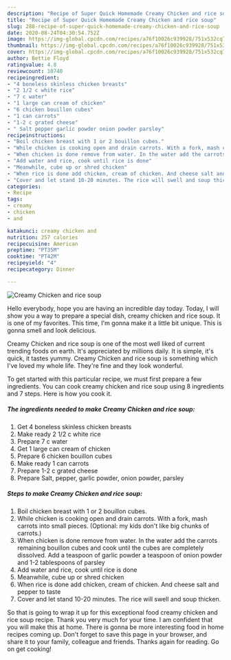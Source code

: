```yaml
---
description: "Recipe of Super Quick Homemade Creamy Chicken and rice soup"
title: "Recipe of Super Quick Homemade Creamy Chicken and rice soup"
slug: 288-recipe-of-super-quick-homemade-creamy-chicken-and-rice-soup
date: 2020-08-24T04:30:54.752Z
image: https://img-global.cpcdn.com/recipes/a76f10026c939928/751x532cq70/creamy-chicken-and-rice-soup-recipe-main-photo.jpg
thumbnail: https://img-global.cpcdn.com/recipes/a76f10026c939928/751x532cq70/creamy-chicken-and-rice-soup-recipe-main-photo.jpg
cover: https://img-global.cpcdn.com/recipes/a76f10026c939928/751x532cq70/creamy-chicken-and-rice-soup-recipe-main-photo.jpg
author: Bettie Floyd
ratingvalue: 4.8
reviewcount: 10740
recipeingredient:
- "4 boneless skinless chicken breasts"
- "2 1/2 c white rice"
- "7 c water"
- "1 large can cream of chicken"
- "6 chicken bouillon cubes"
- "1 can carrots"
- "1-2 c grated cheese"
- " Salt pepper garlic powder onion powder parsley"
recipeinstructions:
- "Boil chicken breast with 1 or 2 bouillon cubes."
- "While chicken is cooking open and drain carrots. With a fork, mash carrots into small pieces. (Optional: my kids don&#39;t like big chunks of carrots.)"
- "When chicken is done remove from water. In the water add the carrots remaining bouillon cubes and cook until the cubes are completely dissolved. Add a teaspoon of garlic powder a teaspoon of onion powder and 1-2 tablespoons of parsley"
- "Add water and rice, cook until rice is done"
- "Meanwhile, cube up or shred chicken"
- "When rice is done add chicken, cream of chicken. And cheese salt and pepper to taste"
- "Cover and let stand 10-20 minutes. The rice will swell and soup thicken."
categories:
- Recipe
tags:
- creamy
- chicken
- and

katakunci: creamy chicken and 
nutrition: 257 calories
recipecuisine: American
preptime: "PT35M"
cooktime: "PT42M"
recipeyield: "4"
recipecategory: Dinner

---
```



![Creamy Chicken and rice soup](https://img-global.cpcdn.com/recipes/a76f10026c939928/751x532cq70/creamy-chicken-and-rice-soup-recipe-main-photo.jpg)

Hello everybody, hope you are having an incredible day today. Today, I will show you a way to prepare a special dish, creamy chicken and rice soup. It is one of my favorites. This time, I'm gonna make it a little bit unique. This is gonna smell and look delicious.

Creamy Chicken and rice soup is one of the most well liked of current trending foods on earth. It's appreciated by millions daily. It is simple, it's quick, it tastes yummy. Creamy Chicken and rice soup is something which I've loved my whole life. They're fine and they look wonderful.




To get started with this particular recipe, we must first prepare a few ingredients. You can cook creamy chicken and rice soup using 8 ingredients and 7 steps. Here is how you cook it.

<!--inarticleads1-->

##### The ingredients needed to make Creamy Chicken and rice soup:

1. Get 4 boneless skinless chicken breasts
1. Make ready 2 1/2 c white rice
1. Prepare 7 c water
1. Get 1 large can cream of chicken
1. Prepare 6 chicken bouillon cubes
1. Make ready 1 can carrots
1. Prepare 1-2 c grated cheese
1. Prepare  Salt, pepper, garlic powder, onion powder, parsley




<!--inarticleads2-->

##### Steps to make Creamy Chicken and rice soup:

1. Boil chicken breast with 1 or 2 bouillon cubes.
1. While chicken is cooking open and drain carrots. With a fork, mash carrots into small pieces. (Optional: my kids don&#39;t like big chunks of carrots.)
1. When chicken is done remove from water. In the water add the carrots remaining bouillon cubes and cook until the cubes are completely dissolved. Add a teaspoon of garlic powder a teaspoon of onion powder and 1-2 tablespoons of parsley
1. Add water and rice, cook until rice is done
1. Meanwhile, cube up or shred chicken
1. When rice is done add chicken, cream of chicken. And cheese salt and pepper to taste
1. Cover and let stand 10-20 minutes. The rice will swell and soup thicken.




So that is going to wrap it up for this exceptional food creamy chicken and rice soup recipe. Thank you very much for your time. I am confident that you will make this at home. There is gonna be more interesting food in home recipes coming up. Don't forget to save this page in your browser, and share it to your family, colleague and friends. Thanks again for reading. Go on get cooking!
